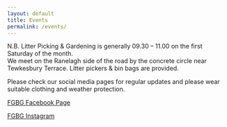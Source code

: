 ```yaml
---
layout: default
title: Events 
permalink: /events/
---
```


N.B. Litter Picking & Gardening is generally 09.30 – 11.00 on the first Saturday of the month.  
We meet on the Ranelagh side of the road by the concrete circle near Tewkesbury Terrace. Litter pickers & bin bags are provided. 

Please check our social media pages for regular updates and please wear suitable clothing and weather protection.

<a href="https://www.facebook.com/fgbg.uk/" target="_Blank">FGBG Facebook Page</a>

<a href="https://www.instagram.com/fgbglondon?utm_source=ig_web_button_share_sheet&igsh=ZDNlZDc0MzIxNw==" target="_Blank">FGBG Instagram</a>


